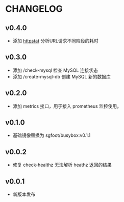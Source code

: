 # CHANGELOG

## v0.4.0

- 添加 [httpstat](https://github.com/davecheney/httpstat) 分析URL请求不同阶段的耗时

## v0.3.0

- 添加 /check-mysql 检查 MySQL 连接状态
- 添加 /create-mysql-db 创建 MySQL 新的数据库

## v0.2.0

- 添加 metrics 接口，用于接入 prometheus 监控使用。

## v0.1.0

- 基础镜像替换为 sgfoot/busybox:v0.1.1

## v0.0.2

- 修复 check-healthz 无法解析 heathz 返回的结果

## v0.0.1

- 新版本发布
